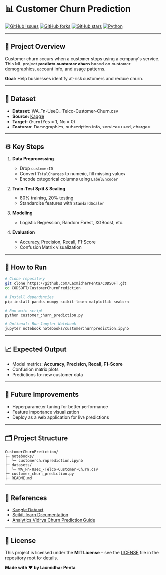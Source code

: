 
# 📊 Customer Churn Prediction

[![GitHub issues](https://img.shields.io/github/issues/LaxmidharPenta/CODSOFT)](https://github.com/LaxmidharPenta/CODSOFT/issues)
[![GitHub forks](https://img.shields.io/github/forks/LaxmidharPenta/CODSOFT)](https://github.com/LaxmidharPenta/CODSOFT/network)
[![GitHub stars](https://img.shields.io/github/stars/LaxmidharPenta/CODSOFT)](https://github.com/LaxmidharPenta/CODSOFT/stargazers)
[![Python](https://img.shields.io/badge/Python-3.12-blue.svg)](https://www.python.org/)

---

## 🌟 Project Overview

Customer churn occurs when a customer stops using a company's service.  
This ML project **predicts customer churn** based on customer demographics, account info, and usage patterns.  

**Goal:** Help businesses identify at-risk customers and reduce churn.

---

## 📂 Dataset

- **Dataset:** WA_Fn-UseC_-Telco-Customer-Churn.csv  
- **Source:** [Kaggle](https://www.kaggle.com/datasets/blastchar/telco-customer-churn)  
- **Target:** `Churn` (Yes = 1, No = 0)  
- **Features:** Demographics, subscription info, services used, charges  

---

## ⚙️ Key Steps

1. **Data Preprocessing**  
   - Drop `customerID`  
   - Convert `TotalCharges` to numeric, fill missing values  
   - Encode categorical columns using `LabelEncoder`  

2. **Train-Test Split & Scaling**  
   - 80% training, 20% testing  
   - Standardize features with `StandardScaler`  

3. **Modeling**  
   - Logistic Regression, Random Forest, XGBoost, etc.  

4. **Evaluation**  
   - Accuracy, Precision, Recall, F1-Score  
   - Confusion Matrix visualization  

---

## 🚀 How to Run

```bash
# Clone repository
git clone https://github.com/LaxmidharPenta/CODSOFT.git
cd CODSOFT/CustomerChurnPrediction

# Install dependencies
pip install pandas numpy scikit-learn matplotlib seaborn

# Run main script
python customer_churn_prediction.py

# Optional: Run Jupyter Notebook
jupyter notebook notebooks/customerchurnprediction.ipynb
```

---

## 📈 Expected Output

- Model metrics: **Accuracy, Precision, Recall, F1-Score**  
- Confusion matrix plots  
- Predictions for new customer data  

---

## 🔮 Future Improvements

- Hyperparameter tuning for better performance  
- Feature importance visualization  
- Deploy as a web application for live predictions  

---

## 🗂️ Project Structure

```
CustomerChurnPrediction/
├─ notebooks/                      
│  └─ customerchurnprediction.ipynb
├─ datasets/                        
│  └─ WA_Fn-UseC_-Telco-Customer-Churn.csv
├─ customer_churn_prediction.py     
├─ README.md                        
```

---

## 🔗 References

- [Kaggle Dataset](https://www.kaggle.com/datasets/blastchar/telco-customer-churn)  
- [Scikit-learn Documentation](https://scikit-learn.org/stable/documentation.html)  
- [Analytics Vidhya Churn Prediction Guide](https://www.analyticsvidhya.com/blog/2020/06/customer-churn-prediction-machine-learning/)  

---

## 📝 License

This project is licensed under the **MIT License** – see the [LICENSE](../LICENSE) file in the repository root for details.

**Made with ❤️ by Laxmidhar Penta**
